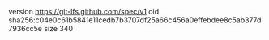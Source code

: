 version https://git-lfs.github.com/spec/v1
oid sha256:c04e0c61b5841e11cedb7b3707df25a66c456a0effebdee8c5ab377d7936cc5e
size 340
